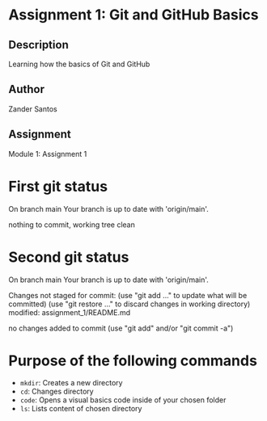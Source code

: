 # Assignment 1: Git and GitHub Basics

## Description
Learning how the basics of Git and GitHub

## Author
Zander Santos

## Assignment
Module 1: Assignment 1

# First git status
On branch main
Your branch is up to date with 'origin/main'.

nothing to commit, working tree clean

# Second git status
On branch main
Your branch is up to date with 'origin/main'.

Changes not staged for commit:
  (use "git add <file>..." to update what will be committed)
  (use "git restore <file>..." to discard changes in working directory)
        modified:   assignment_1/README.md

no changes added to commit (use "git add" and/or "git commit -a")

# Purpose of the following commands
- `mkdir`: Creates a new directory
- `cd`: Changes directory
- `code`: Opens a visual basics code inside of your chosen folder
- `ls`: Lists content of chosen directory



